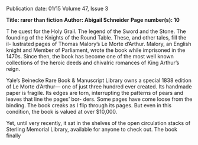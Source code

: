 Publication date: 01/15
Volume 47, Issue 3

**Title: rarer than fiction**
**Author: Abigail Schneider**
**Page number(s): 10**

T
he quest for the Holy Grail. The legend of the 
Sword and the Stone. The founding of the Knights 
of the Round Table. These, and other tales, fill the il-
lustrated pages of Thomas Malory’s Le Morte d’Arthur. 
Malory, an English knight and Member of Parliament, 
wrote the book while imprisoned in the 1470s. Since 
then, the book has become one of the most well 
known collections of the heroic deeds and chivalric 
romances of King Arthur’s reign.

Yale’s Beinecke Rare Book & Manuscript Library 
owns a special 1838 edition of Le Morte d’Arthur—
one of just three hundred ever created. Its handmade 
paper is fragile. Its edges are torn, interrupting the 
patterns of pears and leaves that line the pages’ bor-
ders. Some pages have come loose from the binding. 
The book creaks as I flip through its pages. But even 
in this condition, the book is valued at over $10,000.

Yet, until very recently, it sat in the shelves of the 
open circulation stacks of Sterling Memorial Library, 
available for anyone to check out. The book finally